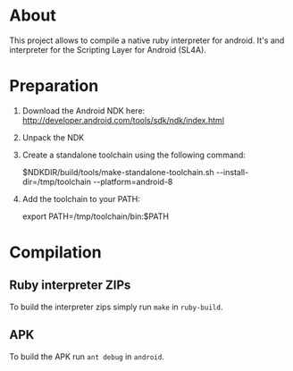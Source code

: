 About
=====

This project allows to compile a native ruby interpreter for android. It's and interpreter for the Scripting Layer for Android (SL4A).

Preparation
===========

1. Download the Android NDK here: http://developer.android.com/tools/sdk/ndk/index.html
2. Unpack the NDK
3. Create a standalone toolchain using the following command:

    $NDKDIR/build/tools/make-standalone-toolchain.sh --install-dir=/tmp/toolchain --platform=android-8

4. Add the toolchain to your PATH:

	export PATH=/tmp/toolchain/bin:$PATH

Compilation
===========

Ruby interpreter ZIPs
---------------------

To build the interpreter zips simply run `make` in `ruby-build`.

APK
---

To build the APK run `ant debug` in `android`.

